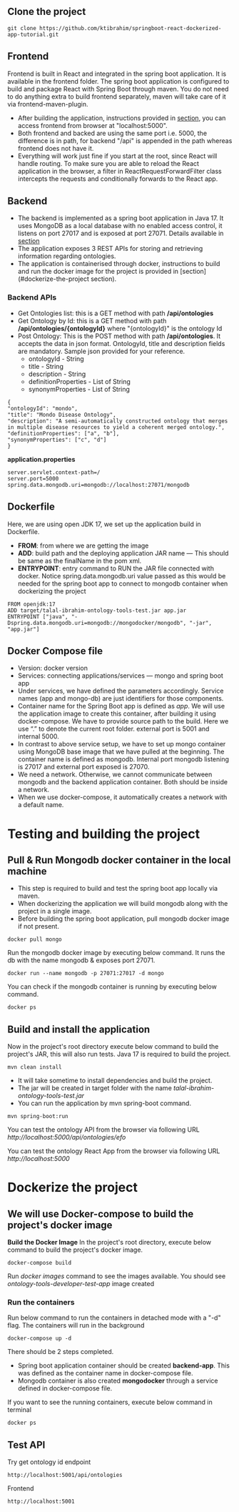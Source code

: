 ## Clone the project

```
git clone https://github.com/ktibrahim/springboot-react-dockerized-app-tutorial.git
```
## Frontend
Frontend is built in React and integrated in the spring boot application. It is available in the frontend folder. The spring boot application is configured to build and package React with Spring Boot through maven. You do not need to do anything extra to build frontend separately, maven will take care of it via frontend-maven-plugin.
* After building the application, instructions provided in [section](#testing-and-building-the-project), you can access frontend from browser at "localhost:5000".
* Both frontend and backed are using the same port i.e. 5000, the difference is in path, for backend "/api" is appended in the path whereas frontend does not have it.
* Everything will work just fine if you start at the root, since React will handle routing. To make sure you are able to reload the React application in the browser, a filter in ReactRequestForwardFilter class intercepts the requests and conditionally forwards to the React app.

## Backend
* The backend is implemented as a spring boot application in Java 17. It uses MongoDB as a local database with no enabled access control, it listens on port 27017 and is exposed at port 27071. Details available in [section](#pull-&-run-mongodb-docker-container-in-the-local-machine)
* The application exposes 3 REST APIs for storing and retrieving information regarding ontologies.
* The application is containerised through docker, instructions to build and run the docker image for the project is provided in [section](#dockerize-the-project section).

### Backend APIs
* Get Ontologies list: this is a GET method with path **/api/ontologies**
* Get Ontology by Id: this is a GET method with path **/api/ontologies/{ontologyId}** where "{ontologyId}" is the ontology Id
* Post Ontology: This is the POST method with path **/api/ontologies**. It accepts the data in json format. OntologyId, title and description fields are mandatory. Sample json provided for your reference.
  * ontologyId - String
  * title - String
  * description - String
  * definitionProperties - List of String
  * synonymProperties  - List of String

```
{
"ontologyId": "mondo",
"title": "Mondo Disease Ontology",
"description": "A semi-automatically constructed ontology that merges in multiple disease resources to yield a coherent merged ontology.",
"definitionProperties": ["a", "b"],
"synonymProperties": ["c", "d"]
}
```

**application.properties**
```
server.servlet.context-path=/
server.port=5000
spring.data.mongodb.uri=mongodb://localhost:27071/mongodb
```
## Dockerfile
Here, we are using open JDK 17, we set up the application build in Dockerfile.
* **FROM**: from where we are getting the image
* **ADD**: build path and the deploying application JAR name — This should be same as the finalName in the pom xml.
* **ENTRYPOINT**: entry command to RUN the JAR file connected with docker. Notice spring.data.mongodb.uri value passed as this would be needed for the spring boot app to connect to mongodb container when dockerizing the project

```
FROM openjdk:17
ADD target/talal-ibrahim-ontology-tools-test.jar app.jar
ENTRYPOINT ["java", "-Dspring.data.mongodb.uri=mongodb://mongodocker/mongodb", "-jar", "app.jar"]
```

## Docker Compose file
* Version: docker version
* Services: connecting applications/services — mongo and spring boot app
* Under services, we have defined the parameters accordingly. Service names (app and mongo-db) are just identifiers for those components.
* Container name for the Spring Boot app is defined as _app_. We will use the application image to create this container, after building it using docker-compose. We have to provide source path to the build. Here we use “.” to denote the current root folder. external port is 5001 and internal 5000.
* In contrast to above service setup, we have to set up mongo container using MongoDB base image that we have pulled at the beginning. The container name is defined as mongodb. Internal port mongodb listening is 27017 and external port exposed is 27070.
* We need a network. Otherwise, we cannot communicate between mongodb and the backend application container. Both should be inside a network.
* When we use docker-compose, it automatically creates a network with a default name.

# Testing and building the project

## Pull & Run Mongodb docker container in the local machine
* This step is required to build and test the spring boot app locally via maven. 
* When dockerizing the application we will build mongodb along with the project in a single image.
* Before building the spring boot application, pull mongodb docker image if not present.

```
docker pull mongo
```

Run the mongodb docker image by executing below command. It runs the db with the name mongodb & exposes port 27071.

```
docker run --name mongodb -p 27071:27017 -d mongo
```

You can check if the mongodb container is running by executing below command.

```
docker ps
```

## Build and install the application
Now in the project's root directory execute below command to build the project's JAR, this will also run tests. Java 17 is required to build the project.

```
mvn clean install
```

* It will take sometime to install dependencies and build the project.
* The jar will be created in target folder with the name _talal-ibrahim-ontology-tools-test.jar_
* You can run the application by mvn spring-boot command.

```
mvn spring-boot:run
```

You can test the ontology API from the browser via following URL
_http://localhost:5000/api/ontologies/efo_

You can test the ontology React App from the browser via following URL
_http://localhost:5000_

# Dockerize the project

## We will use Docker-compose to build the project's docker image

**Build the Docker Image**
In the project's root directory, execute below command to build the project's docker image.

```
docker-compose build
```

Run _docker images_ command to see the images available. You should see _ontology-tools-developer-test-app_ image created

### Run the containers
Run below command to run the containers in detached mode with a "-d" flag. The containers will run in the background

```
docker-compose up -d
```

There should be 2 steps completed.
* Spring boot application container should be created **backend-app**. This was defined as the container name in docker-compose file.
* Mongodb container is also created **mongodocker** through a service defined in docker-compose file.

If you want to see the running containers, execute below command in terminal

```
docker ps
```

## Test API
Try get ontology id endpoint

```
http://localhost:5001/api/ontologies
```

Frontend

```
http://localhost:5001
```


